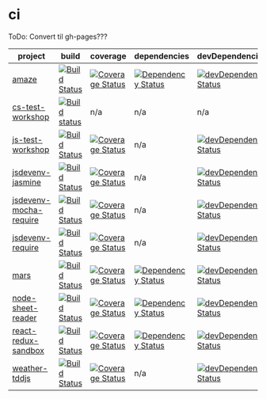 ci
==


ToDo: Convert til gh-pages???


project | build | coverage | dependencies | devDependencies | platform | test | module 
------- | ----- | -------- | ------------ | --------------- | -------- | ---- | ------ 
[amaze](https://github.com/larsthorup/amaze) | [![Build Status](https://travis-ci.org/larsthorup/amaze.png)](https://travis-ci.org/larsthorup/amaze) | [![Coverage Status](https://coveralls.io/repos/larsthorup/amaze/badge.png?branch=master)](https://coveralls.io/r/larsthorup/amaze?branch=master) | [![Dependency Status](https://david-dm.org/larsthorup/amaze.png)](https://david-dm.org/larsthorup/amaze#info=dependencies) | [![devDependency Status](https://david-dm.org/larsthorup/amaze/dev-status.png)](https://david-dm.org/larsthorup/amaze#info=devDependencies) | JavaScript | Mocha | RequireJS 
[cs-test-workshop](https://github.com/larsthorup/cs-test-workshop) | [![Build status](https://ci.appveyor.com/api/projects/status/a9e8ogsrm9evw9oy?svg=true)](https://ci.appveyor.com/project/LarsThorup/cs-test-workshop) | n/a | n/a | n/a | .NET | MSTest | n/a
[js-test-workshop](https://github.com/larsthorup/js-test-workshop) | [![Build Status](https://travis-ci.org/larsthorup/js-test-workshop.png)](https://travis-ci.org/larsthorup/js-test-workshop) | [![Coverage Status](https://coveralls.io/repos/larsthorup/js-test-workshop/badge.png?branch=master)](https://coveralls.io/r/larsthorup/js-test-workshop?branch=master) | n/a | [![devDependency Status](https://david-dm.org/larsthorup/js-test-workshop/dev-status.png)](https://david-dm.org/larsthorup/js-test-workshop#info=devDependencies) | browser | Jasmine | &lt;script&gt;
[jsdevenv-jasmine](https://github.com/larsthorup/jsdevenv-jasmine) | [![Build Status](https://travis-ci.org/larsthorup/jsdevenv-jasmine.png)](https://travis-ci.org/larsthorup/jsdevenv-jasmine) | [![Coverage Status](https://coveralls.io/repos/larsthorup/jsdevenv-jasmine/badge.png?branch=master)](https://coveralls.io/r/larsthorup/jsdevenv-jasmine?branch=master) | n/a | [![devDependency Status](https://david-dm.org/larsthorup/jsdevenv-jasmine/dev-status.png)](https://david-dm.org/larsthorup/jsdevenv-jasmine#info=devDependencies) | browser | Jasmine | &lt;script&gt;
[jsdevenv-mocha-require](https://github.com/larsthorup/jsdevenv-mocha-require) | [![Build Status](https://travis-ci.org/larsthorup/jsdevenv-mocha-require.png)](https://travis-ci.org/larsthorup/jsdevenv-mocha-require) | [![Coverage Status](https://coveralls.io/repos/larsthorup/jsdevenv-mocha-require/badge.png?branch=master)](https://coveralls.io/r/larsthorup/jsdevenv-mocha-require?branch=master) | n/a | [![devDependency Status](https://david-dm.org/larsthorup/jsdevenv-mocha-require/dev-status.png)](https://david-dm.org/larsthorup/jsdevenv-mocha-require#info=devDependencies)  | browser | Mocha | RequireJS 
[jsdevenv-require](https://github.com/larsthorup/jsdevenv-require) | [![Build Status](https://travis-ci.org/larsthorup/jsdevenv-require.png)](https://travis-ci.org/larsthorup/jsdevenv-require) | [![Coverage Status](https://coveralls.io/repos/larsthorup/jsdevenv-require/badge.png?branch=master)](https://coveralls.io/r/larsthorup/jsdevenv-require?branch=master) | n/a | [![devDependency Status](https://david-dm.org/larsthorup/jsdevenv-require/dev-status.png)](https://david-dm.org/larsthorup/jsdevenv-require#info=devDependencies) | browser | Mocha | RequireJS 
[mars](https://github.com/larsthorup/mars) | [![Build Status](https://travis-ci.org/larsthorup/mars.png)](https://travis-ci.org/larsthorup/mars) | [![Coverage Status](https://coveralls.io/repos/larsthorup/mars/badge.png?branch=master)](https://coveralls.io/r/larsthorup/mars?branch=master) | [![Dependency Status](https://david-dm.org/larsthorup/mars.png)](https://david-dm.org/larsthorup/mars#info=dependencies) | [![devDependency Status](https://david-dm.org/larsthorup/mars/dev-status.png)](https://david-dm.org/larsthorup/mars#info=devDependencies) | NodeJS | Mocha | n/a 
[node-sheet-reader](https://github.com/larsthorup/node-sheet-reader) | [![Build Status](https://travis-ci.org/larsthorup/node-sheet-reader.png)](https://travis-ci.org/larsthorup/node-sheet-reader) | [![Coverage Status](https://coveralls.io/repos/larsthorup/node-sheet-reader/badge.svg?branch=master&service=github)](https://coveralls.io/github/larsthorup/node-sheet-reader?branch=master) | [![Dependency Status](https://david-dm.org/larsthorup/node-sheet-reader.png)](https://david-dm.org/larsthorup/node-sheet-reader#info=dependencies) | [![devDependency Status](https://david-dm.org/larsthorup/node-sheet-reader/dev-status.png)](https://david-dm.org/larsthorup/node-sheet-reader#info=devDependencies) | NodeJS | Mocha | n/a
[react-redux-sandbox](https://github.com/larsthorup/react-redux-sandbox) | [![Build Status](https://travis-ci.org/larsthorup/react-redux-sandbox.png)](https://travis-ci.org/larsthorup/react-redux-sandbox) | [![Coverage Status](https://coveralls.io/repos/larsthorup/react-redux-sandbox/badge.png?branch=master)](https://coveralls.io/r/larsthorup/react-redux-sandbox?branch=master) | [![Dependency Status](https://david-dm.org/larsthorup/react-redux-sandbox.png)](https://david-dm.org/larsthorup/react-redux-sandbox#info=dependencies) | [![devDependency Status](https://david-dm.org/larsthorup/react-redux-sandbox/dev-status.png)](https://david-dm.org/larsthorup/react-redux-sandbox#info=devDependencies) | JavaScript | Mocha | Webpack 
[weather-tddjs](https://github.com/larsthorup/weather-tddjs) | [![Build Status](https://travis-ci.org/larsthorup/weather-tddjs.png)](https://travis-ci.org/larsthorup/weather-tddjs) | [![Coverage Status](https://coveralls.io/repos/larsthorup/weather-tddjs/badge.png?branch=master)](https://coveralls.io/r/larsthorup/weather-tddjs?branch=master) | n/a | [![devDependency Status](https://david-dm.org/larsthorup/weather-tddjs/dev-status.png)](https://david-dm.org/larsthorup/weather-tddjs#info=devDependencies) | browser | Jasmine | &lt;script&gt;
